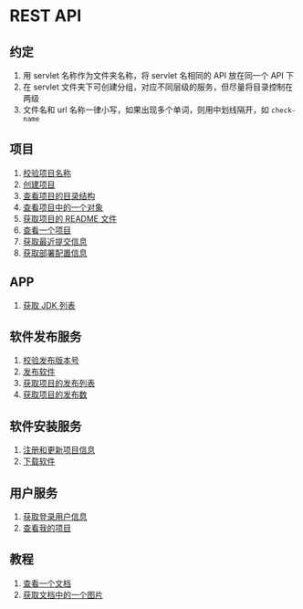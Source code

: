# REST API

## 约定

1. 用 servlet 名称作为文件夹名称，将 servlet 名相同的 API 放在同一个 API 下
2. 在 servlet 文件夹下可创建分组，对应不同层级的服务，但尽量将目录控制在两级
3. 文件名和 url 名称一律小写，如果出现多个单词，则用中划线隔开，如 `check-name`

## 项目

1. [校验项目名称](./projects/project/check-name.md)
2. [创建项目](./projects/project/create-a-project.md)
3. [查看项目的目录结构](./projects/project/get-a-tree.md)
4. [查看项目中的一个对象](./projects/project/get-a-blob.md)
5. [获取项目的 README 文件](./projects/project/get-the-readme.md)
6. [查看一个项目](./projects/project/get-a-project.md)
7. [获取最近提交信息](./projects/project/get-latest-commit.md)
8. [获取部署配置信息](./projects/deploy/get-deploy-setting.md)

## APP

1. [获取 JDK 列表](./apps/list-jdks.md)

## 软件发布服务

1. [校验发布版本号](./projects/release/check-version.md)
2. [发布软件](./projects/release/create-a-release.md)
3. [获取项目的发布列表](./projects/release/list-releases-for-a-project.md)
4. [获取项目的发布数](./projects/release/get-release-count-for-a-project.md)

## 软件安装服务

1. [注册和更新项目信息](https://github.com/blocklang/blocklang-installer/blob/master/docs/API/01_installers.md)
2. [下载软件](https://github.com/blocklang/blocklang-installer/blob/master/docs/API/02_apps.md)

## 用户服务

1. [获取登录用户信息](./user/get-the-authenticated-user.md)
2. [查看我的项目](./user/list-my-projects.md)

## 教程

1. [查看一个文档](./docs/get-a-document.md)
2. [获取文档中的一个图片](./docs/get-a-image.md)
